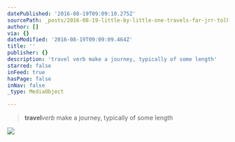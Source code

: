 ```yaml
---
datePublished: '2016-08-19T09:09:10.275Z'
sourcePath: _posts/2016-08-19-little-by-little-one-travels-far-jrr-tolkien.md
author: []
via: {}
dateModified: '2016-08-19T09:09:09.464Z'
title: ''
publisher: {}
description: 'travel verb make a journey, typically of some length'
starred: false
inFeed: true
hasPage: false
inNav: false
_type: MediaObject

---
```

> **travel**_verb_ make a journey, typically of some length

![](https://the-grid-user-content.s3-us-west-2.amazonaws.com/ef0a1ebb-151a-4fcb-aa81-3ea25430dc5f.png)